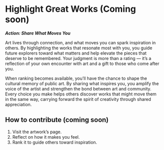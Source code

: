 # Highlight Great Works (Coming soon)

***Action: Share What Moves You***

Art lives through connection, and what moves you can spark inspiration in others. By highlighting the works that resonate most with you, you guide future explorers toward what matters and help elevate the pieces that deserve to be remembered. Your judgment is more than a rating — it’s a reflection of your own encounter with art and a gift to those who come after you.

When ranking becomes available, you’ll have the chance to shape the cultural memory of public art. By sharing what inspires you, you amplify the voice of the artist and strengthen the bond between art and community. Every choice you make helps others discover works that might move them in the same way, carrying forward the spirit of creativity through shared appreciation.

## How to contribute (coming soon)

1. Visit the artwork’s page.
2. Reflect on how it makes you feel.
3. Rank it to guide others toward inspiration.

